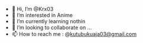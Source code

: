 - 👋 Hi, I’m @Krx03
- 👀 I’m interested in Anime
- 🌱 I’m currently learning nothin
- 💞️ I’m looking to collaborate on ...
- 📫 How to reach me : @kutubukuaja03@gmail.com

<!---
Krx03/Krx03 is a ✨ special ✨ repository because its `README.md` (this file) appears on your GitHub profile.
You can click the Preview link to take a look at your changes.
--->
